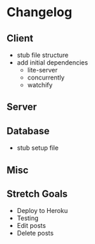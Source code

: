 # Changelog

## Client

- stub file structure
- add initial dependencies
  - lite-server
  - concurrently
  - watchify

## Server

## Database

- stub setup file

## Misc

## Stretch Goals

- Deploy to Heroku
- Testing
- Edit posts
- Delete posts
